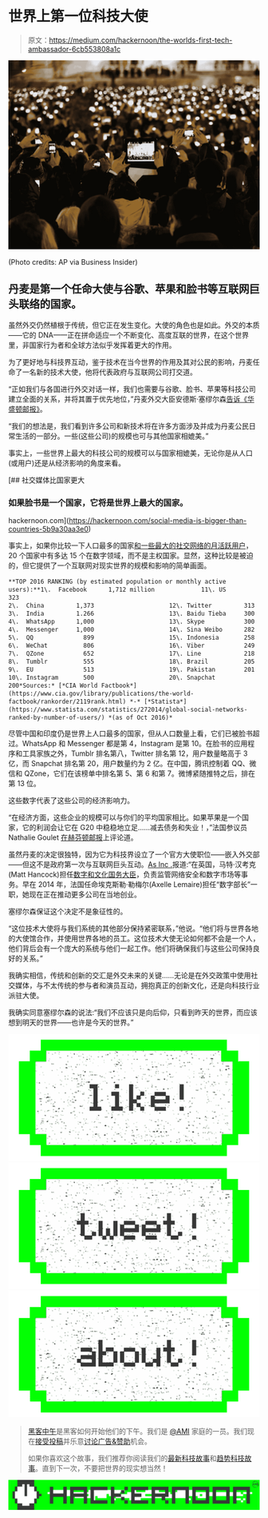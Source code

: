 # 世界上第一位科技大使

> 原文：<https://medium.com/hackernoon/the-worlds-first-tech-ambassador-6cb553808a1c>

![](img/f8a645bf915c94ad94e835d2cb636574.png)

(Photo credits: AP via Business Insider)

## 丹麦是第一个任命大使与谷歌、苹果和脸书等互联网巨头联络的国家。

虽然外交仍然植根于传统，但它正在发生变化。大使的角色也是如此。外交的本质——它的 DNA——正在拼命适应一个不断变化、高度互联的世界，在这个世界里，非国家行为者和全球方法似乎发挥着更大的作用。

为了更好地与科技界互动，鉴于技术在当今世界的作用及其对公民的影响，丹麦任命了一名新的技术大使，他将代表政府与互联网公司打交道。

“正如我们与各国进行外交对话一样，我们也需要与谷歌、脸书、苹果等科技公司建立全面的关系，并将其置于优先地位，”丹麦外交大臣安德斯·塞缪尔森[告诉《华盛顿邮报》](https://www.washingtonpost.com/news/worldviews/wp/2017/02/04/denmark-is-naming-an-ambassador-who-will-just-deal-with-increasingly-powerful-tech-companies/?hpid=hp_hp-cards_mhp-card-world%3Ahomepage%2Fcard&utm_term=.dd0981d2a7bd)。

“我们的想法是，我们看到许多公司和新技术将在许多方面涉及并成为丹麦公民日常生活的一部分。一些(这些公司)的规模也可与其他国家相媲美。”

事实上，一些世界上最大的科技公司的规模可以与国家相媲美，无论你是从人口(或用户)还是从经济影响的角度来看。

[](https://hackernoon.com/social-media-is-bigger-than-countries-5b9a30aa3e0) [## 社交媒体比国家更大

### 如果脸书是一个国家，它将是世界上最大的国家。

hackernoon.com](https://hackernoon.com/social-media-is-bigger-than-countries-5b9a30aa3e0) 

事实上，如果你比较一下人口最多的国家[和一些最大的社交网络](https://www.cia.gov/library/publications/the-world-factbook/rankorder/2119rank.html)[的月活跃用户](https://www.statista.com/statistics/272014/global-social-networks-ranked-by-number-of-users/)，20 个国家中有多达 15 个在数字领域，而不是主权国家。显然，这种比较是被迫的，但它提供了一个互联网对现实世界的规模和影响的简单画面。

```
**TOP 2016 RANKING (by estimated population or monthly active users):**1\.  Facebook      1,712 million             11\. US              323 
2\.  China         1,373                     12\. Twitter         313
3\.  India         1.266                     13\. Baidu Tieba     300
4\.  WhatsApp      1,000                     13\. Skype           300
4\.  Messenger     1,000                     14\. Sina Weibo      282
5\.  QQ              899                     15\. Indonesia       258
6\.  WeChat          806                     16\. Viber           249
7\.  QZone           652                     17\. Line            218
8\.  Tumblr          555                     18\. Brazil          205
9\.  EU              513                     19\. Pakistan        201
10\. Instagram       500                     20\. Snapchat        200*Sources:* [*CIA World Factbook*](https://www.cia.gov/library/publications/the-world-factbook/rankorder/2119rank.html) *-* [*Statista*](https://www.statista.com/statistics/272014/global-social-networks-ranked-by-number-of-users/) *(as of Oct 2016)*
```

尽管中国和印度仍是世界上人口最多的国家，但从人口数量上看，它们已被脸书超过。WhatsApp 和 Messenger 都是第 4，Instagram 是第 10。在脸书的应用程序和工具家族之外，Tumblr 排名第八，Twitter 排名第 12，用户数量略高于 3 亿，而 Snapchat 排名第 20，用户数量约为 2 亿。在中国，腾讯控制着 QQ、微信和 QZone，它们在该榜单中排名第 5、第 6 和第 7。微博紧随推特之后，排在第 13 位。

这些数字代表了这些公司的经济影响力。

“在经济方面，这些企业的规模可以与你们的平均国家相比。如果苹果是一个国家，它的利润会让它在 G20 中稳稳地立足……减去债务和失业！，”法国参议员 Nathalie Goulet [在赫芬顿邮报](http://www.huffingtonpost.com/entry/the-worlds-first-ambassador-to-the-giants-of-the-web_us_58a2dd73e4b0cd37efcfed04)上评论道。

虽然丹麦的决定很独特，因为它为科技界设立了一个官方大使职位——嵌入外交部——但这不是政府第一次与互联网巨头互动。[As Inc .](http://www.inc.com/zoe-henry/denmark-appoints-first-ever-digital-minister-recognizing-political-influence-of-tech.html?)报道:“在英国，马特·汉考克(Matt Hancock)担任[数字和文化国务大臣](https://www.gov.uk/government/ministers/minister-of-state--22)，负责监管网络安全和数字市场等事务。早在 2014 年，法国任命埃克斯勒·勒梅尔(Axelle Lemaire)担任“数字部长”一职，她现在正在推动更多公司在当地创业。

塞缪尔森保证这个决定不是象征性的。

“这位技术大使将与我们系统的其他部分保持紧密联系，”他说。“他们将与世界各地的大使馆合作，并使用世界各地的员工。这位技术大使无论如何都不会是一个人，他们背后会有一个庞大的系统与他们一起工作。他们将确保我们与这些公司保持良好的关系。”

我确实相信，传统和创新的交汇是外交未来的关键……无论是在外交政策中使用社交媒体，与不太传统的参与者和演员互动，拥抱真正的创新文化，还是向科技行业派驻大使。

我确实同意塞缪尔森的说法:“我们不应该只是向后仰，只看到昨天的世界，而应该想到明天的世界——也许是今天的世界。”

[![](img/50ef4044ecd4e250b5d50f368b775d38.png)](http://bit.ly/HackernoonFB)[![](img/979d9a46439d5aebbdcdca574e21dc81.png)](https://goo.gl/k7XYbx)[![](img/2930ba6bd2c12218fdbbf7e02c8746ff.png)](https://goo.gl/4ofytp)

> [黑客中午](http://bit.ly/Hackernoon)是黑客如何开始他们的下午。我们是 [@AMI](http://bit.ly/atAMIatAMI) 家庭的一员。我们现在[接受投稿](http://bit.ly/hackernoonsubmission)并乐意[讨论广告&赞助](mailto:partners@amipublications.com)机会。
> 
> 如果你喜欢这个故事，我们推荐你阅读我们的[最新科技故事](http://bit.ly/hackernoonlatestt)和[趋势科技故事](https://hackernoon.com/trending)。直到下一次，不要把世界的现实想当然！

![](img/be0ca55ba73a573dce11effb2ee80d56.png)